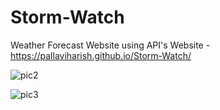 # Storm-Watch

Weather Forecast Website using API's
Website - https://pallaviharish.github.io/Storm-Watch/


![pic2](https://github.com/PallaviHarish/Storm-Watch/assets/106737458/e8e5bd93-c35e-499d-a757-e41a79bc8fa7)

![pic3](https://github.com/PallaviHarish/Storm-Watch/assets/106737458/7dca9879-48f0-4f59-989c-ba3bbaec5092)
